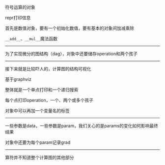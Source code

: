 符号运算的对象

repr打印信息

首先是数值对象，要有一个初始化数值，要有基本的对象间加减乘除

`__add__`、`__mul__`魔法函数

---

为了实现微分的图结构（dag），对象中还要储存operation和两个孩子

---

接下来就是比较吓人的，计算图的结构可视化

基于graphviz

整体就是一个单点打印和一个递归搜索

每个点打印operation，一个、两个或多个孩子

对象中可以再加一个变量名的标签

---

一些参数是data，一些参数是param，我们关心的是params的变化如何影响最终结果

对象中还要为每个param记录grad

---

算符并不知道整个计算图的其他部分